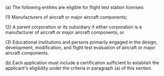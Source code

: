 (a) The following entities are eligible for flight test station licenses:

(1) Manufacturers of aircraft or major aircraft components;

(2) A parent corporation or its subsidiary if either corporation is a manufacturer of aircraft or major aircraft components; or

(3) Educational institutions and persons primarily engaged in the design, development, modification, and flight test evaluation of aircraft or major aircraft components.

(b) Each application must include a certification sufficient to establish the applicant's eligibility under the criteria in paragraph (a) of this section.

